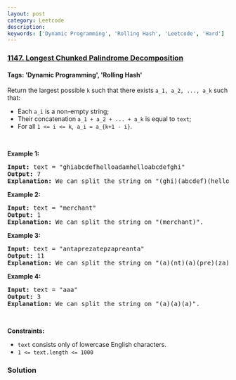 ```yaml
---
layout: post
category: Leetcode
description: 
keywords: ['Dynamic Programming', 'Rolling Hash', 'Leetcode', 'Hard']
---
```

### [1147. Longest Chunked Palindrome Decomposition](https://leetcode.com/problems/longest-chunked-palindrome-decomposition)

#### Tags: 'Dynamic Programming', 'Rolling Hash'

<div class="content__u3I1 question-content__JfgR"><div><p>Return the largest possible <code>k</code> such that there exists <code>a_1, a_2, ..., a_k</code> such that:</p>
<ul>
<li>Each <code>a_i</code> is a non-empty string;</li>
<li>Their concatenation <code>a_1 + a_2 + ... + a_k</code> is equal to <code>text</code>;</li>
<li>For all <code>1 &lt;= i &lt;= k</code>,  <code>a_i = a_{k+1 - i}</code>.</li>
</ul>
<p> </p>
<p><strong>Example 1:</strong></p>
<pre><strong>Input:</strong> text = "ghiabcdefhelloadamhelloabcdefghi"
<strong>Output:</strong> 7
<strong>Explanation:</strong> We can split the string on "(ghi)(abcdef)(hello)(adam)(hello)(abcdef)(ghi)".
</pre>
<p><strong>Example 2:</strong></p>
<pre><strong>Input:</strong> text = "merchant"
<strong>Output:</strong> 1
<strong>Explanation:</strong> We can split the string on "(merchant)".
</pre>
<p><strong>Example 3:</strong></p>
<pre><strong>Input:</strong> text = "antaprezatepzapreanta"
<strong>Output:</strong> 11
<strong>Explanation:</strong> We can split the string on "(a)(nt)(a)(pre)(za)(tpe)(za)(pre)(a)(nt)(a)".
</pre>
<p><strong>Example 4:</strong></p>
<pre><strong>Input:</strong> text = "aaa"
<strong>Output:</strong> 3
<strong>Explanation:</strong> We can split the string on "(a)(a)(a)".
</pre>
<p> </p>
<p><strong>Constraints:</strong></p>
<ul>
<li><code>text</code> consists only of lowercase English characters.</li>
<li><code>1 &lt;= text.length &lt;= 1000</code></li>
</ul></div></div>

### Solution
